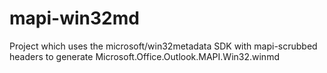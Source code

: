 # mapi-win32md
Project which uses the microsoft/win32metadata SDK with mapi-scrubbed headers to generate Microsoft.Office.Outlook.MAPI.Win32.winmd
